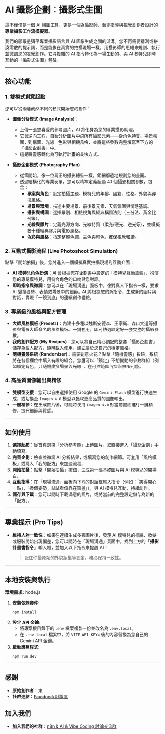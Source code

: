 # AI 攝影企劃：攝影式生圖

這不僅僅是一個 AI 繪圖工具，更是一個為攝影師、藝術指導與視覺創作者設計的**專業攝影工作流模擬器**。

我們的願景是弭平專業攝影語言與 AI 圖像生成之間的鴻溝。您不再需要猜測或拼湊零散的提示詞，而是能像在真實的拍攝現場一樣，用攝影師的思維來規劃、執行並微調您的視覺創作。它將複雜的 AI 指令轉化為一場生動的、與 AI 模特兒即時互動的「攝影式生圖」體驗。

---

## 核心功能

### 1. 雙模式創意起點

您可以從兩種截然不同的模式開始您的創作：

*   **圖像分析模式 (Image Analysis)**：
    *   上傳一張您喜愛的參考圖片，AI 將化身為您的專業攝影助理。
    *   它會逆向工程，自動分析圖片中的所有攝影元素——從角色特質、場景氛圍，到構圖、光線、色彩與相機風格，並將這些參數完整填寫至下方的「攝影企劃書」中。
    *   這是將靈感轉化為可執行計畫的最快方式。

*   **攝影企劃模式 (Photography Plan)**：
    *   從零開始，像一位真正的攝影總監一樣，鉅細靡遺地規劃您的畫面。
    *   透過結構化的專業表單，您可以精準定義超過 40 個攝影相關參數，包含：
        *   **專案與角色**：設定拍攝主題、模特兒的年齡、國籍、性格、外貌與穿搭風格。
        *   **場景與環境**：描述主要場景、前後景元素、天氣氛圍與情感基調。
        *   **攝影與構圖**：選擇景別、相機視角與經典構圖法則（三分法、黃金比例等）。
        *   **光線與膠片**：定義光源方向、光線特質（柔光/硬光、逆光等），並模擬數十種經典膠片與電影風格。
        *   **色彩與風格**：指定整體色調、主色與輔色，確保視覺和諧。

### 2. 互動式攝影流程 (Live Photoshoot Simulation)

點擊「開始拍攝」後，您將進入一個模擬真實拍攝現場的互動介面：

*   **AI 模特兒角色扮演**：AI 會根據您在企劃書中設定的「模特兒互動語氣」，扮演您的專屬模特兒，用符合角色的口吻與您對話。
*   **即時指令與微調**：您可以在「現場溝通」面板中，像對真人下指令一樣，要求 AI 變換姿勢、表情或場景中的細節。AI 將根據您的新指令，生成新的圖片與對話，實現「一鏡到底」的連續創作體驗。

### 3. 專業級的風格與配方管理

*   **大師風格模板 (Presets)**：內建十多種以魏斯安德森、王家衛、森山大道等攝影與電影大師命名的風格模板。一鍵套用，即可快速設定好一套完整的攝影參數。
*   **我的創作配方 (My Recipes)**：您可以將自己精心調配的整套「攝影企劃書」儲存為個人配方，隨時載入使用，建立屬於您自己的穩定風格。
*   **隨機靈感系統 (Randomizer)**：需要創意火花？點擊「隨機靈感」按鈕，系統將在各個欄位中填入有趣的組合。您還可以「鎖定」不想變動的參數群組（例如鎖定角色，只隨機變換場景與光線），在可控範圍內探索無限可能。

### 4. 高品質圖像輸出與精修

*   **雙模型支援**：您可以自由選擇使用 Google 的 `Gemini Flash` 模型進行快速生成，或切換至 `Imagen 4.0` 模型以獲取更高品質的圖像輸出。
*   **一鍵精修**：在生成圖片後，可隨時使用 `Imagen 4.0` 對當前畫面進行一鍵精修，提升細節與質感。

---

## 如何使用

1.  **選擇起點**：從首頁選擇「分析參考照」上傳圖片，或直接進入「攝影企劃」手動填寫。
2.  **完善企劃**：檢查並微調 AI 分析結果，或填寫您的創作細節。可套用「風格模板」或載入「我的配方」來加速流程。
3.  **開始拍攝**：點擊「開始拍攝」按鈕，生成第一張基礎圖片與 AI 模特兒的開場白。
4.  **互動指導**：在「現場溝通」面板向下方的對話框輸入指令（例如：「笑得開心一點」、「換個姿勢，試試看倚靠在窗邊」），與 AI 模特兒互動，持續創作。
5.  **儲存與下載**：您可以隨時下載滿意的圖片，或將當前的完整設定儲存為新的「配方」。

---

## 專業提示 (Pro Tips)

*   **維持人物一致性**：如果在連續生成多張圖片後，發現 AI 模特兒的樣貌、妝髮或服裝開始出現偏差，您可以隨時在「現場溝通」頁面中，找到上方的「**攝影計畫書指令**」輸入框，並加入以下指令來提醒 AI：
    > 記住你最原始的外貌妝髮等設定，務必保持一致性。

---

## 本地安裝與執行

**環境需求:** Node.js

1.  **安裝依賴套件:**
    ```bash
    npm install
    ```
2.  **設定 API 金鑰**:
    *   將專案根目錄下的 `.env` 檔案複製一份並改名為 `.env.local`。
    *   在 `.env.local` 檔案中，將 `VITE_API_KEY=` 後的內容替換為您自己的 Gemini API 金鑰。
3.  **啟動應用程式:**
    ```bash
    npm run dev
    ```

---

## 感謝

- **原始創作者**：東
- **社群連結**：[Facebook 討論區](https://www.facebook.com/share/17aHWoHRrV/)

## 加入我們
- **加入我們的社群**：[n8n & AI & Vibe Coding 討論交流群](https://line.me/ti/g2/bfnrSbbUE56PISKtQa9KK5gqpMhed_DXf-hmQw)